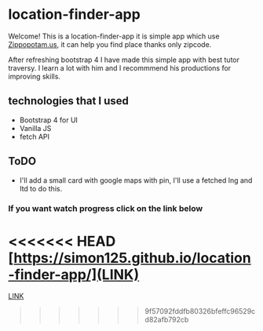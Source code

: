 # location-finder-app

Welcome! This is a location-finder-app it is simple app which use [Zippopotam.us](http://www.zippopotam.us/),
it can help you find place thanks only zipcode.

After refreshing bootstrap 4 I have made this simple app with best tutor traversy. I learn a lot with him and I recommmend his productions for improving skills. 

## technologies that I used

- Bootstrap 4 for UI
- Vanilla JS
- fetch API

## ToDO

- I'll add a small card with google maps with pin, I'll use a fetched lng and ltd to do this.

### If you want watch progress click on the link below 

<<<<<<< HEAD
[https://simon125.github.io/location-finder-app/](LINK)
=======
[LINK](https://simon125.github.io/location-finder-app/)
>>>>>>> 9f57092fddfb80326bfeffc96529cd82afb792cb
